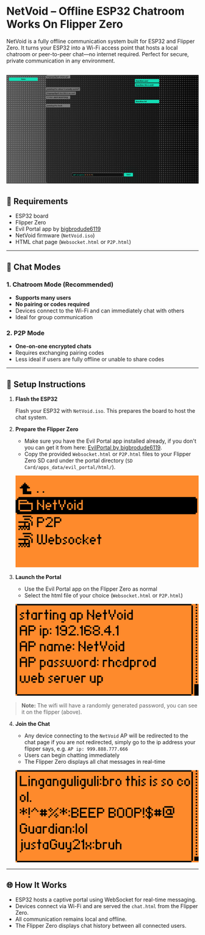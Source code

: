 # NetVoid – Offline ESP32 Chatroom Works On Flipper Zero

NetVoid is a fully offline communication system built for ESP32 and Flipper Zero. It turns your ESP32 into a Wi-Fi access point that hosts a local chatroom or peer-to-peer chat—no internet required. Perfect for secure, private communication in any environment.


![Example chat](images/example-image4.png)
---

## 🔧 Requirements

- ESP32 board  
- Flipper Zero  
- Evil Portal app by [bigbrodude6119](https://github.com/bigbrodude6119/flipper-zero-evil-portal)  
- NetVoid firmware (`NetVoid.iso`)  
- HTML chat page (`Websocket.html` or `P2P.html`)

---

## 💬 Chat Modes

### 1. **Chatroom Mode (Recommended)**

- **Supports many users**
- **No pairing or codes required**
- Devices connect to the Wi-Fi and can immediately chat with others
- Ideal for group communication

### 2. **P2P Mode**

- **One-on-one encrypted chats**
- Requires exchanging pairing codes
- Less ideal if users are fully offline or unable to share codes

---

## 🚀 Setup Instructions

1. **Flash the ESP32**

   Flash your ESP32 with `NetVoid.iso`. This prepares the board to host the chat system.
2. **Prepare the Flipper Zero**

   - Make sure you have the Evil Portal app installed already,
if you don't you can get it from here: [EvilPortal by bigbrodude6119](https://github.com/bigbrodude6119/flipper-zero-evil-portal).  
   - Copy the provided `Websocket.html` or `P2P.html` files to your Flipper Zero SD card under the portal directory (`SD Card/apps_data/evil_portal/html/`).

   ![Example Evil Portal Setup](images/example-image1.png)

3. **Launch the Portal**

   - Use the Evil Portal app on the Flipper Zero as normal
   - Select the html file of your choice (`Websocket.html` or `P2P.html`)

   ![Launching Evil Portal](images/example-image2.png)

> **Note:** The wifi will have a randomly generated password, you can see it on the flipper (above).
4. **Join the Chat**

   - Any device connecting to the `NetVoid` AP will be redirected to the chat page if you are not redirected, simply go to the ip address your flipper says, e.g. `AP ip: 999.888.777.666`
   - Users can begin chatting immediately
   - The Flipper Zero displays all chat messages in real-time

   ![Chat in Action](images/example-image3.png)

---

## 🌐 How It Works

- ESP32 hosts a captive portal using WebSocket for real-time messaging.
- Devices connect via Wi-Fi and are served the `chat.html` from the Flipper Zero.
- All communication remains local and offline.
- The Flipper Zero displays chat history between all connected users.
